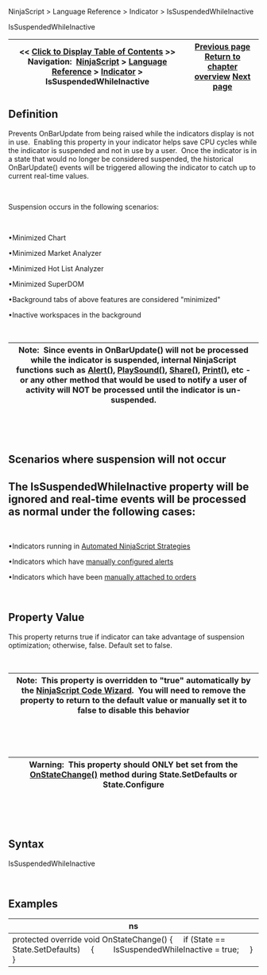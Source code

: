 ﻿


NinjaScript \> Language Reference \> Indicator \> IsSuspendedWhileInactive






















IsSuspendedWhileInactive







| \<\< [Click to Display Table of Contents](issuspendedwhileinactive.md) \>\> **Navigation:**     [NinjaScript](ninjascript.md) \> [Language Reference](language_reference_wip.md) \> [Indicator](indicator.md) \> IsSuspendedWhileInactive | [Previous page](ischartonly.md) [Return to chapter overview](indicator.md) [Next page](paintpricemarkers.md) |
| --- | --- |











## Definition


Prevents OnBarUpdate from being raised while the indicators display is not in use.  Enabling this property in your indicator helps save CPU cycles while the indicator is suspended and not in use by a user.  Once the indicator is in a state that would no longer be considered suspended, the historical OnBarUpdate() events will be triggered allowing the indicator to catch up to current real\-time values.  


 


Suspension occurs in the following scenarios:


 


•Minimized Chart

•Minimized Market Analyzer

•Minimized Hot List Analyzer

•Minimized SuperDOM

•Background tabs of above features are considered "minimized"

•Inactive workspaces in the background

 




| Note:  Since events in OnBarUpdate() will not be processed while the indicator is suspended, internal NinjaScript functions such as [Alert()](alert.md), [PlaySound()](playsound.md), [Share()](share.md), [Print()](print.md), etc \- or any other method that would be used to notify a user of activity will NOT be processed until the indicator is un\-suspended. |
| --- |



 


 


## Scenarios where suspension will not occur


## The IsSuspendedWhileInactive property will be ignored and real\-time events will be processed as normal under the following cases:


 


•Indicators running in [Automated NinjaScript Strategies](running_a_ninjascript_strategy.md)

•Indicators which have [manually configured alerts](alerts_dialog.md)

•Indicators which have been [manually attached to orders](attachingorderstoindicators.md)

 


## Property Value


This property returns true if indicator can take advantage of suspension optimization; otherwise, false. Default set to false.


 




| Note:  This property is overridden to "true" automatically by the [NinjaScript Code Wizard](ns_wizard.md).  You will need to remove the property to return to the default value or manually set it to false to disable this behavior |
| --- |



 


 




| Warning:  This property should ONLY bet set from the [OnStateChange()](onstatechange.md) method during State.SetDefaults or State.Configure |
| --- |



 


 


## Syntax


IsSuspendedWhileInactive


 


## Examples




| ns |
| --- |
| protected override void OnStateChange() {      if (State \=\= State.SetDefaults)      {          IsSuspendedWhileInactive \= true;      } } |









